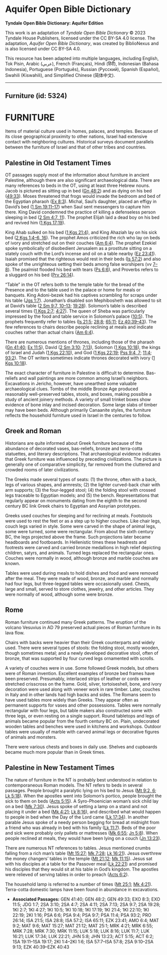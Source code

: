 # Aquifer Open Bible Dictionary

**Tyndale Open Bible Dictionary: Aquifer Edition**

This work is an adaptation of *Tyndale Open Bible Dictionary* © 2023 Tyndale House Publishers, licensed under the CC BY\-SA 4\.0 license. The adaptation, *Aquifer Open Bible Dictionary*, was created by BiblioNexus and is also licensed under CC BY\-SA 4\.0\.

This resource has been adapted into multiple languages, including English, Tok Pisin, Arabic (عربي), French (Français), Hindi (हिंदी), Indonesian (Bahasa Indonesia), Portuguese (Português), Russian (Русский), Spanish (Español), Swahili (Kiswahili), and Simplified Chinese (简体中文).



--------------------------------

## Furniture (id: 5324)

FURNITURE
=========

Items of material culture used in homes, palaces, and temples. Because of its close geographical proximity to other nations, Israel had extensive contact with neighboring cultures. Historical surveys document parallels between the furniture of Israel and that of other tribes and countries.

Palestine in Old Testament Times
--------------------------------

OT passages supply most of the information about furniture in ancient Palestine, although there are also significant archaeological data. There are many references to beds in the OT, using at least three Hebrew nouns. Jacob is pictured as sitting up in bed ([Gn 48:2](https://ref.ly/Gen48:2)) and as dying on his bed ([49:33](https://ref.ly/Gen49:33)). Moses threatened that frogs would invade the bedroom and bed of the Egyptian pharaoh ([Ex 8:3](https://ref.ly/Exod8:3)). Michal, Saul’s daughter, placed an effigy in David’s bed ([1 Sm 19:11–17](https://ref.ly/1Sam19:11-1Sam19:17)) when Saul sent messengers to capture him there. King David condemned the practice of killing a defenseless person sleeping in bed ([2 Sm 4:7, 11](https://ref.ly/2Sam4:7,2Sam4:11)). The prophet Elijah laid a dead boy on his bed and revived him ([1 Kgs 17:19](https://ref.ly/1Kgs17:19)).

King Ahab sulked on his bed ([1 Kgs 21:4](https://ref.ly/1Kgs21:4)), and King Ahaziah lay on his sick bed ([2 Kgs 1:4–6, 16](https://ref.ly/2Kgs1:4-2Kgs1:6,2Kgs1:16)). The prophet Amos criticized the rich who lay on beds of ivory and stretched out on their couches ([Am 6:4](https://ref.ly/Amos6:4)). The prophet Ezekiel spoke symbolically of disobedient Jerusalem as a prostitute sitting on a stately couch with the Lord’s incense and oil on a table nearby ([Ez 23:41](https://ref.ly/Ezek23:41)). Isaiah promised that the righteous would rest in their beds ([Is 57:2](https://ref.ly/Isa57:2)) and also spoke of the unrighteous setting their beds among false worshipers (vv [7–8](https://ref.ly/Isa57:7-Isa57:8)). The psalmist flooded his bed with tears ([Ps 6:6](https://ref.ly/Ps6:6)), and Proverbs refers to a sluggard on his bed ([Prv 26:14](https://ref.ly/Prov26:14)).

“Table” in the OT refers both to the temple table for the bread of the Presence and to the table used in the palace or home for meals or banquets. King Adoni\-bezek had his captives scrambling for scraps under his table ([Jgs 1:7](https://ref.ly/Judg1:7)). Jonathan’s disabled son Mephibosheth was allowed to sit at David’s table ([2 Sm 9:7, 10–13](https://ref.ly/2Sam9:7,2Sam9:10-2Sam9:13); [19:28](https://ref.ly/2Sam19:28)). Solomon’s table is described several times ([1 Kgs 2:7](https://ref.ly/1Kgs2:7); [4:27](https://ref.ly/1Kgs4:27)). The queen of Sheba was particularly impressed by the food and table service in Solomon’s palace ([10:5](https://ref.ly/1Kgs10:5)). The prophets frequently refer to tables ([Is 21:5](https://ref.ly/Isa21:5); [28:8](https://ref.ly/Isa28:8); [65:11](https://ref.ly/Isa65:11); [Ez 40:39–43](https://ref.ly/Ezek40:39-Ezek40:43)). The few references to chairs describe people reclining at meals and indicate couches rather than actual chairs ([Am 6:4](https://ref.ly/Amos6:4)).

There are numerous mentions of thrones, including those of the pharaoh ([Gn 41:40](https://ref.ly/Gen41:40); [Ex 11:5](https://ref.ly/Exod11:5)), David ([2 Sm 3:10](https://ref.ly/2Sam3:10); [7:13](https://ref.ly/2Sam7:13)), Solomon ([1 Kgs 10:18](https://ref.ly/1Kgs10:18)), the kings of Israel and Judah ([1 Kgs 22:10](https://ref.ly/1Kgs22:10)), and God ([1 Kgs 22:19](https://ref.ly/1Kgs22:19); [Pss 9:4, 7](https://ref.ly/Ps9:4,Ps9:7); [11:4](https://ref.ly/Ps11:4); [93:2](https://ref.ly/Ps93:2)). The OT writers sometimes indicate thrones decorated with ivory ([1 Kgs 10:18](https://ref.ly/1Kgs10:18)).

The exact character of furniture in Palestine is difficult to determine. Bas\-reliefs and wall paintings are more common among Israel’s neighbors. Excavations in Jericho, however, have unearthed some valuable archaeological clues. Tombs of the middle Bronze Age produced reasonably well\-preserved tables, stools, and boxes, making possible a study of ancient joinery methods. A variety of small trinket boxes show evidence of bone inlay and incised decoration. Some large slabs of timber may have been beds. Although primarily Canaanite styles, the furniture reflects the household furniture used in Israel in the centuries to follow.

Greek and Roman
---------------

Historians are quite informed about Greek furniture because of the abundance of decorated vases, bas\-reliefs, bronze and terra\-cotta statuettes, and literary descriptions. That archaeological evidence indicates that Greek furniture was influenced by preceding civilizations. The picture is generally one of comparative simplicity, far removed from the cluttered and crowded rooms of later civilizations.

The Greeks made several types of seats: (1\) the throne, often with a back, legs of various shapes, and armrests; (2\) the lighter curved\-back chair with arm supports; (3\) the four\-legged stool; (4\) the folding stool with crossed legs traceable to Egyptian models; and (5\) the bench. Representations that regularly appear on monuments dating from the eighth to the second century BC link Greek chairs to Egyptian and Assyrian prototypes.

Greeks used couches for sleeping and for reclining at meals. Footstools were used to rest the feet or as a step up to higher couches. Like chair legs, couch legs varied in style. Some were carved in the shape of animal legs, some were turned, some were rectangular. From about the sixth century BC, the legs projected above the frame. Such projections later became headboards and footboards. In Hellenistic times these headrests and footrests were carved and carried bronze medallions in high relief depicting children, satyrs, and animals. Turned legs replaced the rectangular ones. Couches were normally in wood, although bronze and marble couches are known.

Tables were used during meals to hold dishes and food and were removed after the meal. They were made of wood, bronze, and marble and normally had four legs, but three\-legged tables were occasionally used. Chests, large and small, served to store clothes, jewelry, and other articles. They were normally of wood, although some were bronze.

Rome
----

Roman furniture continued many Greek patterns. The eruption of the volcano Vesuvius in AD 79 preserved actual pieces of Roman furniture in its lava flow.

Chairs with backs were heavier than their Greek counterparts and widely used. There were several types of stools: the folding stool, mostly wooden, though sometimes metal; and a newly developed decorative stool, often of bronze, that was supported by four curved legs ornamented with scrolls.

A variety of couches were in use. Some followed Greek models, but others were of Roman invention. Excellent examples of bronze bed frames have been preserved. Presumably, interlaced strips of leather or cords were stretched crisscross on the frame. Gold, silver, tortoiseshell, bone, and ivory decoration were used along with veneer work in rare timber. Later, couches in Italy and in other lands had high backs and sides. The Romans seem to have used tables more widely than Greeks. They appear often as permanent supports for vases and other possessions. Tables were normally rectangular with four legs, but table makers also constructed some with three legs, or even resting on a single support. Round tabletops and legs of animals became popular from the fourth century BC on. Plain, undecorated wooden tables and benches were used in kitchens and workshops. Outdoor tables were usually of marble with carved animal legs or decorative figures of animals and monsters.

There were various chests and boxes in daily use. Shelves and cupboards became much more popular than in Greek times.

Palestine in New Testament Times
--------------------------------

The nature of furniture in the NT is probably best understood in relation to contemporaneous Roman models. The NT refers to beds in several passages. People brought a paralytic lying on his bed to Jesus ([Mt 9:2, 6](https://ref.ly/Matt9:2,Matt9:6); [Lk 5:18](https://ref.ly/Luke5:18)). When the apostles went into Solomon’s portico, people brought the sick to them on beds ([Acts 5:15](https://ref.ly/Acts5:15)). A Syro\-Phoenician woman’s sick child lay on a bed ([Mk 7:30](https://ref.ly/Mark7:30)). Jesus spoke of setting a lamp on a stand and not placing it under a bed ([Mk 4:21](https://ref.ly/Mark4:21); [Lk 8:16](https://ref.ly/Luke8:16)), and described what would happen to people in bed when the Day of the Lord came ([Lk 17:34](https://ref.ly/Luke17:34)). In another parable Jesus spoke of a needy person begging for bread at midnight from a friend who was already in bed with his family ([Lk 11:7](https://ref.ly/Luke11:7)). Beds of the poor and sick were probably only pallets or mattresses ([Mk 6:55](https://ref.ly/Mark6:55); [Jn 5:8](https://ref.ly/John5:8)). When people reclined at meals, they would have been lying on a couch ([Jn 13:23](https://ref.ly/John13:23)).

There are numerous NT references to tables. Jesus mentioned crumbs falling from a rich man’s table ([Mt 15:27](https://ref.ly/Matt15:27); [Mk 7:28](https://ref.ly/Mark7:28); [Lk 16:21](https://ref.ly/Luke16:21)). Jesus overthrew the money changers’ tables in the temple ([Mt 21:12](https://ref.ly/Matt21:12); [Mk 11:15](https://ref.ly/Mark11:15)). Jesus sat with his disciples at a table for the Passover meal ([Lk 22:21](https://ref.ly/Luke22:21)) and promised his disciples that they would sit at his table in God’s kingdom. The apostles were relieved of serving tables in order to preach ([Acts 6:2](https://ref.ly/Acts6:2)).

The household lamp is referred to a number of times ([Mt 25:1](https://ref.ly/Matt25:1); [Mk 4:21](https://ref.ly/Mark4:21)). Terra\-cotta domestic lamps have been found in abundance in excavations.

* **Associated Passages:** GEN 41:40; GEN 48:2; GEN 49:33; EXO 8:3; EXO 11:5; JDG 1:7; 2SA 3:10; 2SA 4:7; 2SA 4:11; 2SA 7:13; 2SA 9:7; 2SA 19:28; 1KI 2:7; 1KI 4:27; 1KI 10:5; 1KI 10:18; 1KI 17:19; 1KI 21:4; 1KI 22:10; 1KI 22:19; 2KI 1:16; PSA 6:6; PSA 9:4; PSA 9:7; PSA 11:4; PSA 93:2; PRO 26:14; ISA 21:5; ISA 28:8; ISA 57:2; ISA 65:11; EZK 23:41; AMO 6:4; MAT 9:2; MAT 9:6; MAT 15:27; MAT 21:12; MAT 25:1; MRK 4:21; MRK 6:55; MRK 7:28; MRK 7:30; MRK 11:15; LUK 5:18; LUK 8:16; LUK 11:7; LUK 16:21; LUK 17:34; LUK 22:21; JHN 5:8; JHN 13:23; ACT 5:15; ACT 6:2; 1SA 19:11–1SA 19:17; 2KI 1:4–2KI 1:6; ISA 57:7–ISA 57:8; 2SA 9:10–2SA 9:13; EZK 40:39–EZK 40:43


